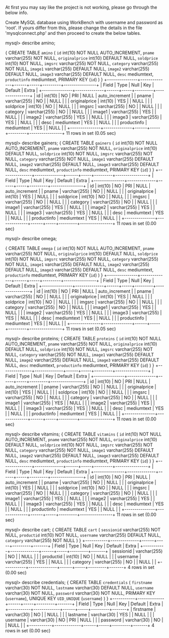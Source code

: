 At first you may say like the project is not working, please go through the below info.

Create MySQL database using WorkBench with username and password as 'root'. If yours differ from this, please change the details in the file 'mysqlconnect.php' and then proceed to create the below tables. 
 
mysql> describe amino;

{ 
	CREATE TABLE `amino` (
	`id` int(10) NOT NULL AUTO_INCREMENT,
	`pname` varchar(255) NOT NULL,
	`originalprice` int(10) DEFAULT NULL,
	`soldprice` int(10) NOT NULL,
	`imgsrc` varchar(255) NOT NULL,
	`category` varchar(255) NOT NULL,
	`image1` varchar(255) DEFAULT NULL,
	`image2` varchar(255) DEFAULT NULL,
	`image3` varchar(255) DEFAULT NULL,
	`desc` mediumtext,
	`productinfo` mediumtext,
	PRIMARY KEY (`id`)
	)
}
+---------------+--------------+------+-----+---------+----------------+
| Field         | Type         | Null | Key | Default | Extra          |
+---------------+--------------+------+-----+---------+----------------+
| id            | int(10)      | NO   | PRI | NULL    | auto_increment |
| pname         | varchar(255) | NO   |     | NULL    |                |
| originalprice | int(10)      | YES  |     | NULL    |                |
| soldprice     | int(10)      | NO   |     | NULL    |                |
| imgsrc        | varchar(255) | NO   |     | NULL    |                |
| category      | varchar(255) | NO   |     | NULL    |                |
| image1        | varchar(255) | YES  |     | NULL    |                |
| image2        | varchar(255) | YES  |     | NULL    |                |
| image3        | varchar(255) | YES  |     | NULL    |                |
| desc          | mediumtext   | YES  |     | NULL    |                |
| productinfo   | mediumtext   | YES  |     | NULL    |                |
+---------------+--------------+------+-----+---------+----------------+
11 rows in set (0.05 sec)

mysql> describe gainers;
{
	CREATE TABLE `gainers` (
	`id` int(10) NOT NULL AUTO_INCREMENT,
	`pname` varchar(255) NOT NULL,
	`originalprice` int(10) DEFAULT NULL,
	`soldprice` int(10) NOT NULL,
	`imgsrc` varchar(255) NOT NULL,
	`category` varchar(255) NOT NULL,
	`image1` varchar(255) DEFAULT NULL,
	`image2` varchar(255) DEFAULT NULL,
	`image3` varchar(255) DEFAULT NULL,
	`desc` mediumtext,
	`productinfo` mediumtext,
	PRIMARY KEY (`id`)
	)
}
+---------------+--------------+------+-----+---------+----------------+
| Field         | Type         | Null | Key | Default | Extra          |
+---------------+--------------+------+-----+---------+----------------+
| id            | int(10)      | NO   | PRI | NULL    | auto_increment |
| pname         | varchar(255) | NO   |     | NULL    |                |
| originalprice | int(10)      | YES  |     | NULL    |                |
| soldprice     | int(10)      | NO   |     | NULL    |                |
| imgsrc        | varchar(255) | NO   |     | NULL    |                |
| category      | varchar(255) | NO   |     | NULL    |                |
| image1        | varchar(255) | YES  |     | NULL    |                |
| image2        | varchar(255) | YES  |     | NULL    |                |
| image3        | varchar(255) | YES  |     | NULL    |                |
| desc          | mediumtext   | YES  |     | NULL    |                |
| productinfo   | mediumtext   | YES  |     | NULL    |                |
+---------------+--------------+------+-----+---------+----------------+
11 rows in set (0.00 sec)

mysql> describe omega;

{ 
	CREATE TABLE `omega` (
	`id` int(10) NOT NULL AUTO_INCREMENT,
	`pname` varchar(255) NOT NULL,
	`originalprice` int(10) DEFAULT NULL,
	`soldprice` int(10) NOT NULL,
	`imgsrc` varchar(255) NOT NULL,
	`category` varchar(255) NOT NULL,
	`image1` varchar(255) DEFAULT NULL,
	`image2` varchar(255) DEFAULT NULL,
	`image3` varchar(255) DEFAULT NULL,
	`desc` mediumtext,
	`productinfo` mediumtext,
	PRIMARY KEY (`id`)
	)
}
+---------------+--------------+------+-----+---------+----------------+
| Field         | Type         | Null | Key | Default | Extra          |
+---------------+--------------+------+-----+---------+----------------+
| id            | int(10)      | NO   | PRI | NULL    | auto_increment |
| pname         | varchar(255) | NO   |     | NULL    |                |
| originalprice | int(10)      | YES  |     | NULL    |                |
| soldprice     | int(10)      | NO   |     | NULL    |                |
| imgsrc        | varchar(255) | NO   |     | NULL    |                |
| category      | varchar(255) | NO   |     | NULL    |                |
| image1        | varchar(255) | YES  |     | NULL    |                |
| image2        | varchar(255) | YES  |     | NULL    |                |
| image3        | varchar(255) | YES  |     | NULL    |                |
| desc          | mediumtext   | YES  |     | NULL    |                |
| productinfo   | mediumtext   | YES  |     | NULL    |                |
+---------------+--------------+------+-----+---------+----------------+
11 rows in set (0.05 sec)

mysql> describe proteins;
{
	CREATE TABLE `proteins` (
	`id` int(10) NOT NULL AUTO_INCREMENT,
	`pname` varchar(255) NOT NULL,
	`originalprice` int(10) DEFAULT NULL,
	`soldprice` int(10) NOT NULL,
	`imgsrc` varchar(255) NOT NULL,
	`category` varchar(255) NOT NULL,
	`image1` varchar(255) DEFAULT NULL,
	`image2` varchar(255) DEFAULT NULL,
	`image3` varchar(255) DEFAULT NULL,
	`desc` mediumtext,
	`productinfo` mediumtext,
	PRIMARY KEY (`id`)
	)
}
+---------------+--------------+------+-----+---------+----------------+
| Field         | Type         | Null | Key | Default | Extra          |
+---------------+--------------+------+-----+---------+----------------+
| id            | int(10)      | NO   | PRI | NULL    | auto_increment |
| pname         | varchar(255) | NO   |     | NULL    |                |
| originalprice | int(10)      | YES  |     | NULL    |                |
| soldprice     | int(10)      | NO   |     | NULL    |                |
| imgsrc        | varchar(255) | NO   |     | NULL    |                |
| category      | varchar(255) | NO   |     | NULL    |                |
| image1        | varchar(255) | YES  |     | NULL    |                |
| image2        | varchar(255) | YES  |     | NULL    |                |
| image3        | varchar(255) | YES  |     | NULL    |                |
| desc          | mediumtext   | YES  |     | NULL    |                |
| productinfo   | mediumtext   | YES  |     | NULL    |                |
+---------------+--------------+------+-----+---------+----------------+
11 rows in set (0.00 sec)

mysql> describe vitamins;
{
	CREATE TABLE `vitamins` (
	`id` int(10) NOT NULL AUTO_INCREMENT,
	`pname` varchar(255) NOT NULL,
	`originalprice` int(10) DEFAULT NULL,
	`soldprice` int(10) NOT NULL,
	`imgsrc` varchar(255) NOT NULL,
	`category` varchar(255) NOT NULL,
	`image1` varchar(255) DEFAULT NULL,
	`image2` varchar(255) DEFAULT NULL,
	`image3` varchar(255) DEFAULT NULL,
	`desc` mediumtext,
	`productinfo` mediumtext,
	PRIMARY KEY (`id`)
	)
}
+---------------+--------------+------+-----+---------+----------------+
| Field         | Type         | Null | Key | Default | Extra          |
+---------------+--------------+------+-----+---------+----------------+
| id            | int(10)      | NO   | PRI | NULL    | auto_increment |
| pname         | varchar(255) | NO   |     | NULL    |                |
| originalprice | int(10)      | YES  |     | NULL    |                |
| soldprice     | int(10)      | NO   |     | NULL    |                |
| imgsrc        | varchar(255) | NO   |     | NULL    |                |
| category      | varchar(255) | NO   |     | NULL    |                |
| image1        | varchar(255) | YES  |     | NULL    |                |
| image2        | varchar(255) | YES  |     | NULL    |                |
| image3        | varchar(255) | YES  |     | NULL    |                |
| desc          | mediumtext   | YES  |     | NULL    |                |
| productinfo   | mediumtext   | YES  |     | NULL    |                |
+---------------+--------------+------+-----+---------+----------------+
11 rows in set (0.00 sec)

mysql> describe cart;
{
	CREATE TABLE `cart` (
	`sessionid` varchar(255) NOT NULL,
	`productid` int(10) NOT NULL,
	`username` varchar(255) DEFAULT NULL,
	`category` varchar(255) NOT NULL
	)
}
+-----------+--------------+------+-----+---------+-------+
| Field     | Type         | Null | Key | Default | Extra |
+-----------+--------------+------+-----+---------+-------+
| sessionid | varchar(255) | NO   |     | NULL    |       |
| productid | int(10)      | NO   |     | NULL    |       |
| username  | varchar(255) | YES  |     | NULL    |       |
| category  | varchar(255) | NO   |     | NULL    |       |
+-----------+--------------+------+-----+---------+-------+
4 rows in set (0.00 sec)

mysql> describe credentials;
{
	CREATE TABLE `credentials` (
	`firstname` varchar(30) NOT NULL,
	`lastname` varchar(30) DEFAULT NULL,
	`username` varchar(30) NOT NULL,
	`password` varchar(30) NOT NULL,
	PRIMARY KEY (`username`),
	UNIQUE KEY `UID_UNIQUE` (`username`)
	)
}
+-----------+-------------+------+-----+---------+-------+
| Field     | Type        | Null | Key | Default | Extra |
+-----------+-------------+------+-----+---------+-------+
| firstname | varchar(30) | NO   |     | NULL    |       |
| lastname  | varchar(30) | YES  |     | NULL    |       |
| username  | varchar(30) | NO   | PRI | NULL    |       |
| password  | varchar(30) | NO   |     | NULL    |       |
+-----------+-------------+------+-----+---------+-------+
4 rows in set (0.00 sec)
